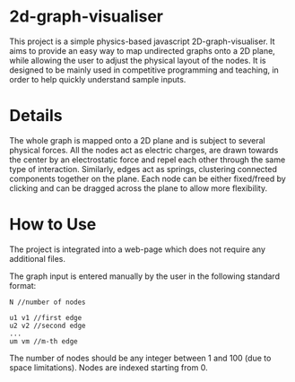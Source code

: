 # 2d-graph-visualiser

This project is a simple physics-based javascript 2D-graph-visualiser. It aims to provide an easy way to map undirected graphs onto a 2D plane, while allowing the user to adjust the physical layout of the nodes. It is designed to be mainly used in competitive programming and teaching, in order to help quickly understand sample inputs.

# Details

The whole graph is mapped onto a 2D plane and is subject to several physical forces. All the nodes act as electric charges, are drawn towards the center by an electrostatic force and repel each other through the same type of interaction. Similarly, edges act as springs, clustering connected components together on the plane. 
Each node can be either fixed/freed by clicking and can be dragged across the plane to allow more flexibility.

# How to Use

The project is integrated into a web-page which does not require any additional files.

The graph input is entered manually by the user in the following standard format:
```
N //number of nodes

u1 v1 //first edge
u2 v2 //second edge
...
um vm //m-th edge
```
The number of nodes should be any integer between 1 and 100 (due to space limitations). Nodes are indexed starting from 0.
